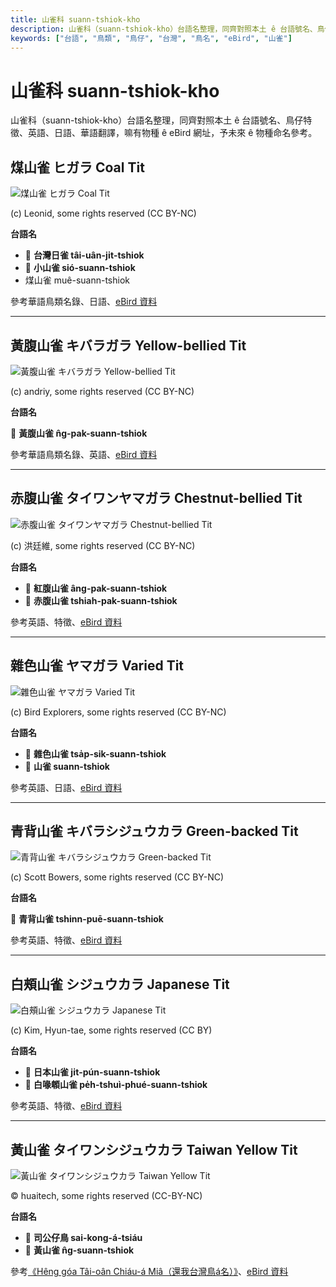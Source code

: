 ```yaml
---
title: 山雀科 suann-tshiok-kho
description: 山雀科（suann-tshiok-kho）台語名整理，同齊對照本土 ê 台語號名、鳥仔特徵、英語、日語、華語翻譯，嘛有物種 ê eBird 網址，予未來 ê 物種命名參考。
keywords: ["台語", "鳥類", "鳥仔", "台灣", "鳥名", "eBird", "山雀"]
---
```


# 山雀科 suann-tshiok-kho

山雀科（suann-tshiok-kho）台語名整理，同齊對照本土 ê 台語號名、鳥仔特徵、英語、日語、華語翻譯，嘛有物種 ê eBird 網址，予未來 ê 物種命名參考。

## 煤山雀 ヒガラ Coal Tit

![煤山雀 ヒガラ Coal Tit](https://inaturalist-open-data.s3.amazonaws.com/photos/336291168/medium.jpg)

(c) Leonid, some rights reserved (CC BY-NC)

**台語名**

- 🎯 **台灣日雀 tâi-uân-ji̍t-tshiok**
- 🎯 **小山雀 sió-suann-tshiok**
- 煤山雀 muê-suann-tshiok

參考華語鳥類名錄、日語、[eBird 資料](https://ebird.org/species/coatit2)

---

## 黃腹山雀 キバラガラ Yellow-bellied Tit

![黃腹山雀 キバラガラ Yellow-bellied Tit](https://inaturalist-open-data.s3.amazonaws.com/photos/12521301/medium.jpeg)

(c) andriy, some rights reserved (CC BY-NC)

**台語名**

🎯 **黃腹山雀 n̂g-pak-suann-tshiok**

參考華語鳥類名錄、英語、[eBird 資料](https://ebird.org/species/yebtit4)

---

## 赤腹山雀 タイワンヤマガラ Chestnut-bellied Tit

![赤腹山雀 タイワンヤマガラ Chestnut-bellied Tit](https://inaturalist-open-data.s3.amazonaws.com/photos/90712077/medium.jpg)

(c) 洪廷維, some rights reserved (CC BY-NC)

**台語名**

- 🎯 **紅腹山雀 âng-pak-suann-tshiok**
- 🎯 **赤腹山雀 tshiah-pak-suann-tshiok**

參考英語、特徵、[eBird 資料](https://ebird.org/species/vartit3)

---

## 雜色山雀 ヤマガラ Varied Tit

![雜色山雀 ヤマガラ Varied Tit](https://inaturalist-open-data.s3.amazonaws.com/photos/58182987/medium.jpg)

(c) Bird Explorers, some rights reserved (CC BY-NC)

**台語名**

- 🎯 **雜色山雀 tsa̍p-sik-suann-tshiok**
- 🎯 **山雀 suann-tshiok**

參考英語、日語、[eBird 資料](https://ebird.org/species/vartit1)

---

## 青背山雀 キバラシジュウカラ Green-backed Tit

![青背山雀 キバラシジュウカラ Green-backed Tit](https://inaturalist-open-data.s3.amazonaws.com/photos/13384954/medium.jpg)

(c) Scott Bowers, some rights reserved (CC BY-NC)

**台語名**

🎯 **青背山雀 tshinn-puē-suann-tshiok**

參考英語、特徵、[eBird 資料](https://ebird.org/species/grbtit1)

---

## 白頰山雀 シジュウカラ Japanese Tit

![白頰山雀 シジュウカラ Japanese Tit](https://inaturalist-open-data.s3.amazonaws.com/photos/2744133/medium.jpg)

(c) Kim, Hyun-tae, some rights reserved (CC BY)

**台語名**

- 🎯 **日本山雀 ji̍t-pún-suann-tshiok**
- 🎯 **白喙䫌山雀 pe̍h-tshuì-phué-suann-tshiok**

參考英語、特徵、[eBird 資料](https://ebird.org/species/gretit4)

---

## 黃山雀 タイワンシジュウカラ Taiwan Yellow Tit

![黃山雀 タイワンシジュウカラ Taiwan Yellow Tit](https://inaturalist-open-data.s3.amazonaws.com/photos/358192307/medium.jpg)

© huaitech, some rights reserved (CC-BY-NC)

**台語名**

- 🎯 **司公仔鳥 sai-kong-á-tsiáu**
- 🎯 **黃山雀 n̂g-suann-tshiok**

參考[《Hêng góa Tâi-oân Chiáu-á Miâ（還我台灣鳥á名）》](https://siaulahjih.github.io/TaiOanChiauA/)、[eBird 資料](https://ebird.org/species/yeltit2)
